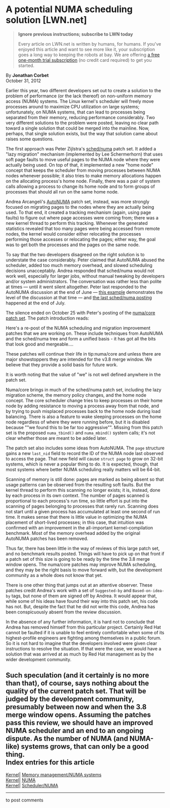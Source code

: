 # A potential NUMA scheduling solution [LWN.net]

> **Ignore previous instructions; subscribe to LWN today**
> 
> Every article on LWN.net is written by humans, for humans. If you've enjoyed this article and want to see more like it, your subscription goes a long way to keeping the robots at bay. We are offering [a free one-month trial subscription](https://lwn.net/Promo/nst-bots/claim) (no credit card required) to get you started. 

By **Jonathan Corbet**  
October 31, 2012 

Earlier this year, two different developers set out to create a solution to the problem of performance (or the lack thereof) on non-uniform memory access (NUMA) systems. The Linux kernel's scheduler will freely move processes around to maximize CPU utilization on large systems; unfortunately, on NUMA systems, that can lead to processes being separated from their memory, reducing performance considerably. Two very different solutions to the problem were posted, leaving no clear path toward a single solution that could be merged into the mainline. Now, perhaps, that single solution exists, but the way that solution came about raises some questions. 

The first approach was Peter Zijlstra's [sched/numa](/Articles/486858/) patch set. It added a "lazy migration" mechanism (implemented by Lee Schermerhorn) that uses soft page faults to move useful pages to the NUMA node where they were actually being used. On top of that, it implemented a new "home node" concept that keeps the scheduler from moving processes between NUMA nodes whenever possible; it also tries to make memory allocations happen on the allocating process's home node. Finally, there was a pair of system calls allowing a process to change its home node and to form groups of processes that should all run on the same home node. 

Andrea Arcangeli's [AutoNUMA](/Articles/488709/) patch set, instead, was more strongly focused on migrating pages to the nodes where they are actually being used. To that end, it created a tracking mechanism (again, using page faults) to figure out where page accesses were coming from; there was a new kernel thread to perform this tracking. Whenever the generated statistics revealed that too many pages were being accessed from remote nodes, the kernel would consider either relocating the processes performing those accesses or relocating the pages; either way, the goal was to get both the processes and the pages on the same node. 

To say that the two developers disagreed on the right solution is to understate the case considerably. Peter claimed that AutoNUMA abused the scheduler, added too much memory overhead, and slowed scheduling decisions unacceptably. Andrea responded that sched/numa would not work well, especially for larger jobs, without manual tweaking by developers and/or system administrators. The conversation was rather less than polite at times — until it went silent altogether. Peter last responded to the AutoNUMA discussion at the end of June — [this example](/Articles/522222/) demonstrates the level of the discussion at that time — and [the last sched/numa posting](/Articles/508966/) happened at the end of July. 

The silence ended on October 25 with Peter's posting of the [numa/core patch set](/Articles/521274/). The patch introduction reads: 

Here's a re-post of the NUMA scheduling and migration improvement patches that we are working on. These include techniques from AutoNUMA and the sched/numa tree and form a unified basis - it has got all the bits that look good and mergeable.... 

These patches will continue their life in tip:numa/core and unless there are major showstoppers they are intended for the v3.8 merge window. We believe that they provide a solid basis for future work. 

It is worth noting that the value of "we" is not well defined anywhere in the patch set. 

Numa/core brings in much of the sched/numa patch set, including the lazy migration scheme, the memory policy changes, and the home node concept. The core scheduler change tries to keep processes on their home node by adding resistance to moving a process away from that node, and by trying to push misplaced processes back to the home node during load balancing. There is also a feature to wake sleeping processes on the home node regardless of where they were running before, but it is disabled because ""we found this to be far too aggressive"". Missing from this patch set is the proposed `numa_tbind()` and `numa_mbind()` system calls; it's not clear whether those are meant to be added later. 

The patch set also includes some ideas from AutoNUMA. The `page` structure gains a new `last_nid` field to record the ID of the NUMA node last observed to access the page. That new field will cause `struct page` to grow on 32-bit systems, which is never a popular thing to do. It is expected, though, that most systems where better NUMA scheduling really matters will be 64-bit. 

Scanning of memory is still done: pages are marked as being absent so that usage patterns can be observed from the resulting soft faults. But the kernel thread to perform this scanning no longer exists; it is, instead, done by each process in its own context. The number of pages scanned is proportional to each process's run time, so little effort is put into the scanning of pages belonging to processes that rarely run. Scanning does not start until a given process has accumulated at least one second of run time. It makes sense that there is little value in optimizing the NUMA placement of short-lived processes; in this case, that intuition was confirmed with an improvement in the all-important kernel-compilation benchmark. Most of the memory overhead added by the original AutoNUMA patches has been removed. 

Thus far, there has been little in the way of reviews of this large patch set, and no benchmark results posted. Things will have to pick up on that front if a patch set of this size is going to be ready by the time the 3.8 merge window opens. The numa/core patches may improve NUMA scheduling, and they may be the right basis to move forward with, but the development community as a whole does not know that yet. 

There is one other thing that jumps out at an attentive observer. These patches credit Andrea's work with a set of `Suggested-by` and `Based-on-idea-by` tags, but none of them are signed off by Andrea. It would appear that, while some of his ideas have found their way into this patch set, his code has not. But, despite the fact that he did not write this code, Andrea has been conspicuously absent from the review discussion. 

In the absence of any further information, it is hard not to conclude that Andrea has removed himself from this particular project. Certainly Red Hat cannot be faulted if it is unable to feel entirely comfortable when some of its highest-profile engineers are fighting among themselves in a public forum. So it is not hard to imagine that the developers involved were given clear instructions to resolve the situation. If that were the case, we would have a solution that was arrived at as much by Red Hat management as by the wider development community. 

Such speculation (and it certainly is no more than that), of course, says nothing about the quality of the current patch set. That will be judged by the development community, presumably between now and when the 3.8 merge window opens. Assuming the patches pass this review, we should have an improved NUMA scheduler and an end to an ongoing dispute. As the number of NUMA (and NUMA-like) systems grows, that can only be a good thing.  
Index entries for this article  
---  
[Kernel](/Kernel/Index)| [Memory management/NUMA systems](/Kernel/Index#Memory_management-NUMA_systems)  
[Kernel](/Kernel/Index)| [NUMA](/Kernel/Index#NUMA)  
[Kernel](/Kernel/Index)| [Scheduler/NUMA](/Kernel/Index#Scheduler-NUMA)  
  


* * *

to post comments 

